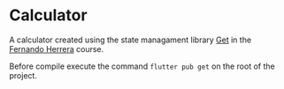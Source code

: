 # Calculator

A calculator created using the state managament library [Get](https://pub.dev/packages/get) in the [Fernando Herrera](https://fernando-herrera.com) course.

Before compile execute the command ``flutter pub get`` on the root of the project.